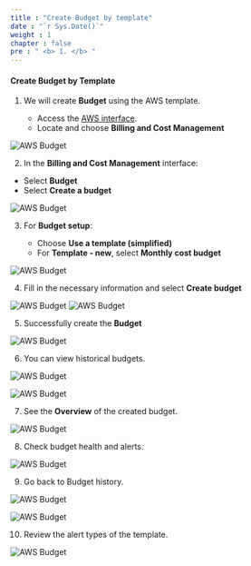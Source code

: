 ```yaml
---
title : "Create Budget by template"
date : "`r Sys.Date()`"
weight : 1
chapter : false
pre : " <b> 1. </b> "
---
```


#### Create Budget by Template

1. We will create **Budget** using the AWS template.

   - Access the [AWS interface](https://ap-southeast-1.console.aws.amazon.com/console/home?region=ap-southeast-1).
   - Locate and choose **Billing and Cost Management**

![AWS Budget](/images/1/0001.png?featherlight=false&width=90pc)

2. In the **Billing and Cost Management** interface:

- Select **Budget**
- Select **Create a budget**

![AWS Budget](/images/1/0002.png?featherlight=false&width=90pc)

3. For **Budget setup**:

   - Choose **Use a template (simplified)**
   - For **Template - new**, select **Monthly cost budget**

![AWS Budget](/images/1/0003.png?featherlight=false&width=90pc)

4. Fill in the necessary information and select **Create budget**

![AWS Budget](/images/1/0004.png?featherlight=false&width=90pc)
![AWS Budget](/images/1/00041.png?featherlight=false&width=90pc)

5. Successfully create the **Budget**

![AWS Budget](/images/1/0005.png?featherlight=false&width=90pc)

6. You can view historical budgets.

![AWS Budget](/images/1/00060.png?featherlight=false&width=90pc)

![AWS Budget](/images/1/0006.png?featherlight=false&width=90pc)

7. See the **Overview** of the created budget.

![AWS Budget](/images/1/0008.png?featherlight=false&width=90pc)

8. Check budget health and alerts.

![AWS Budget](/images/1/0005.png?featherlight=false&width=90pc)

9. Go back to Budget history.

![AWS Budget](/images/1/00060.png?featherlight=false&width=90pc)

![AWS Budget](/images/1/0006.png?featherlight=false&width=90pc)

10. Review the alert types of the template.

![AWS Budget](/images/1/00011.png?featherlight=false&width=90pc)
